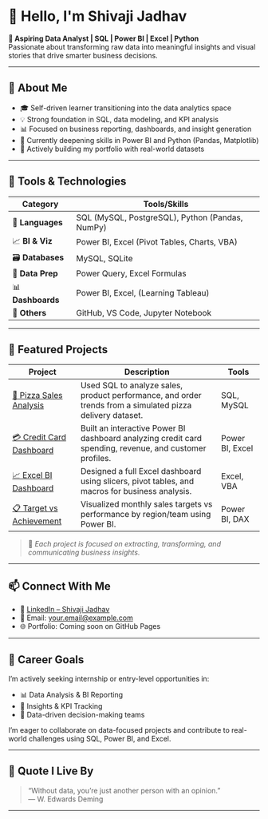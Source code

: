 # 👋 Hello, I'm Shivaji Jadhav

**🎯 Aspiring Data Analyst | SQL | Power BI | Excel | Python**  
Passionate about transforming raw data into meaningful insights and visual stories that drive smarter business decisions.

---

## 📍 About Me

- 🎓 Self-driven learner transitioning into the data analytics space
- 💡 Strong foundation in SQL, data modeling, and KPI analysis
- 📊 Focused on business reporting, dashboards, and insight generation
- 🌱 Currently deepening skills in Power BI and Python (Pandas, Matplotlib)
- 🚀 Actively building my portfolio with real-world datasets

---

## 🧰 Tools & Technologies

| Category         | Tools/Skills                                |
|------------------|----------------------------------------------|
| 📌 **Languages**  | SQL (MySQL, PostgreSQL), Python (Pandas, NumPy) |
| 📈 **BI & Viz**   | Power BI, Excel (Pivot Tables, Charts, VBA)  |
| 🗃 **Databases**  | MySQL, SQLite                                |
| 🧹 **Data Prep**  | Power Query, Excel Formulas                  |
| 📊 **Dashboards** | Power BI, Excel, (Learning Tableau)          |
| 🧰 **Others**     | GitHub, VS Code, Jupyter Notebook            |

---

## 💼 Featured Projects

| Project | Description | Tools |
|--------|-------------|-------|
| [🍕 Pizza Sales Analysis](https://github.com/yourusername/sql-pizza-sales-analysis) | Used SQL to analyze sales, product performance, and order trends from a simulated pizza delivery dataset. | SQL, MySQL |
| [💳 Credit Card Dashboard](https://github.com/yourusername/credit-card-dashboard) | Built an interactive Power BI dashboard analyzing credit card spending, revenue, and customer profiles. | Power BI, Excel |
| [📈 Excel BI Dashboard](https://github.com/yourusername/excel-business-intelligence-dashboard) | Designed a full Excel dashboard using slicers, pivot tables, and macros for business analysis. | Excel, VBA |
| [📋 Target vs Achievement](https://github.com/yourusername/powerbi-target-vs-achievement) | Visualized monthly sales targets vs performance by region/team using Power BI. | Power BI, DAX |

> 🎯 _Each project is focused on extracting, transforming, and communicating business insights._

---

## 📫 Connect With Me

- 🔗 [LinkedIn – Shivaji Jadhav](https://www.linkedin.com/in/shivaji-jadhav-b0b565289)
- 📧 Email: your.email@example.com
- 🌐 Portfolio: Coming soon on GitHub Pages

---

## 📌 Career Goals

I’m actively seeking internship or entry-level opportunities in:

- 📊 Data Analysis & BI Reporting  
- 🧠 Insights & KPI Tracking  
- 💼 Data-driven decision-making teams  

I’m eager to collaborate on data-focused projects and contribute to real-world challenges using SQL, Power BI, and Excel.

---

## 🧠 Quote I Live By

> “Without data, you’re just another person with an opinion.”  
> — W. Edwards Deming

---


